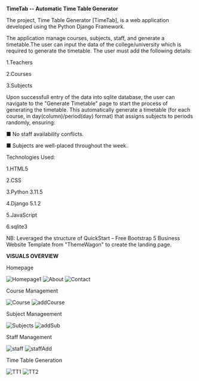 **TimeTab -- Automatic Time Table Generator**


The project, Time Table Generator [TimeTab], is a web application developed using the Python Django Framework.

The application manage courses, subjects, staff, and generate a timetable.The user can input the data of the college/university which is required to generate the timetable.
The user must add the following details:

1.Teachers

2.Courses

3.Subjects

Upon successfull entry of the data into sqlite database, the user can navigate to the "Generate Timetable" page to start the process of generating the timetable.
This automatically generate a timetable (for each course, in day(column)/period(day) format) that assigns subjects to periods randomly, ensuring:

■ No staff availability conflicts.

■ Subjects are well-placed throughout the week.

Technologies Used:

1.HTML5 

2.CSS

3.Python 3.11.5

4.Django 5.1.2

5.JavaScript

6.sqlite3


NB: Leveraged the structure of QuickStart – Free Bootstrap 5 Business Website Template from "ThemeWagon" to create the landing page.





**VISUALS OVERVIEW**

Homepage

![Homepage1](https://github.com/user-attachments/assets/58d5b3bc-3bc0-4d1d-8313-cf83b9cc5a99)
![About](https://github.com/user-attachments/assets/9b842bc2-3441-49a4-9bc1-66661d252fb8)
![Contact](https://github.com/user-attachments/assets/b29db051-1bec-482f-a999-b4611af37caa)

Course Management

![Course](https://github.com/user-attachments/assets/535c10d3-59ce-4e40-8290-94d644a6960f)
![addCourse](https://github.com/user-attachments/assets/368921df-2c86-47d1-9cfa-b51f3fa615c0)

Subject Manageement


![Subjects](https://github.com/user-attachments/assets/656b42d7-dca6-416b-996f-8ba95f363481)
![addSub](https://github.com/user-attachments/assets/72a5b2fc-63e4-4de3-ac31-4cdacec180cf)

Staff Management


![staff](https://github.com/user-attachments/assets/a28c0e74-4bdf-45f4-928a-39b680434417)
![staffAdd](https://github.com/user-attachments/assets/8f861d8c-9a5d-408d-982d-2723da1c1265)

Time Table Generation

![TT1](https://github.com/user-attachments/assets/7edb802c-41ab-41cf-8259-37f5e9f6d255)
![TT2](https://github.com/user-attachments/assets/c118de81-a8ec-4f31-a608-391ca7e196f0)








